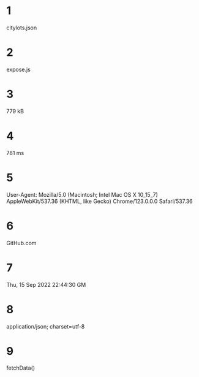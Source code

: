 # 1
citylots.json

# 2
expose.js

# 3
779 kB

# 4
781 ms 

# 5
User-Agent:
Mozilla/5.0 (Macintosh; Intel Mac OS X 10_15_7) AppleWebKit/537.36 (KHTML, like Gecko) Chrome/123.0.0.0 Safari/537.36

# 6
GitHub.com

# 7
Thu, 15 Sep 2022 22:44:30 GM
# 8
application/json; charset=utf-8


# 9
fetchData()


